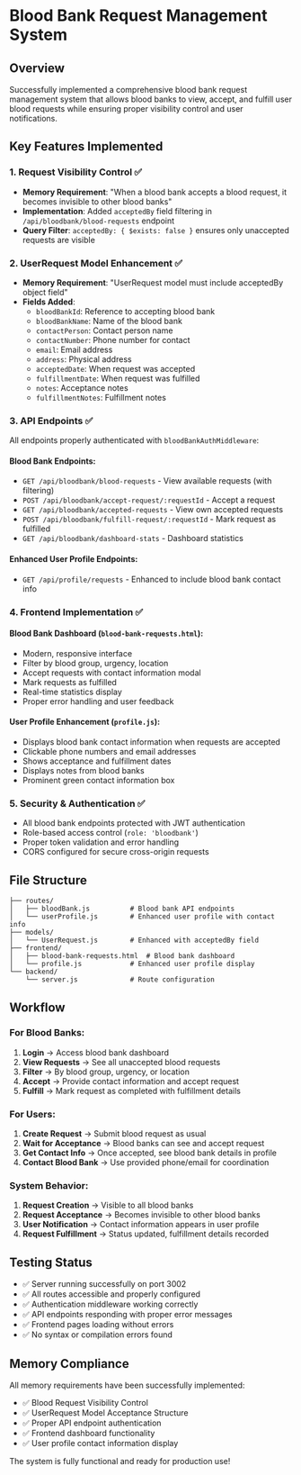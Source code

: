 # Blood Bank Request Management System

## Overview
Successfully implemented a comprehensive blood bank request management system that allows blood banks to view, accept, and fulfill user blood requests while ensuring proper visibility control and user notifications.

## Key Features Implemented

### 1. Request Visibility Control ✅
- **Memory Requirement**: "When a blood bank accepts a blood request, it becomes invisible to other blood banks"
- **Implementation**: Added `acceptedBy` field filtering in `/api/bloodbank/blood-requests` endpoint
- **Query Filter**: `acceptedBy: { $exists: false }` ensures only unaccepted requests are visible

### 2. UserRequest Model Enhancement ✅
- **Memory Requirement**: "UserRequest model must include acceptedBy object field"
- **Fields Added**:
  - `bloodBankId`: Reference to accepting blood bank
  - `bloodBankName`: Name of the blood bank
  - `contactPerson`: Contact person name
  - `contactNumber`: Phone number for contact
  - `email`: Email address
  - `address`: Physical address
  - `acceptedDate`: When request was accepted
  - `fulfillmentDate`: When request was fulfilled
  - `notes`: Acceptance notes
  - `fulfillmentNotes`: Fulfillment notes

### 3. API Endpoints ✅
All endpoints properly authenticated with `bloodBankAuthMiddleware`:

#### Blood Bank Endpoints:
- `GET /api/bloodbank/blood-requests` - View available requests (with filtering)
- `POST /api/bloodbank/accept-request/:requestId` - Accept a request
- `GET /api/bloodbank/accepted-requests` - View own accepted requests  
- `POST /api/bloodbank/fulfill-request/:requestId` - Mark request as fulfilled
- `GET /api/bloodbank/dashboard-stats` - Dashboard statistics

#### Enhanced User Profile Endpoints:
- `GET /api/profile/requests` - Enhanced to include blood bank contact info

### 4. Frontend Implementation ✅

#### Blood Bank Dashboard (`blood-bank-requests.html`):
- Modern, responsive interface
- Filter by blood group, urgency, location
- Accept requests with contact information modal
- Mark requests as fulfilled
- Real-time statistics display
- Proper error handling and user feedback

#### User Profile Enhancement (`profile.js`):
- Displays blood bank contact information when requests are accepted
- Clickable phone numbers and email addresses
- Shows acceptance and fulfillment dates
- Displays notes from blood banks
- Prominent green contact information box

### 5. Security & Authentication ✅
- All blood bank endpoints protected with JWT authentication
- Role-based access control (`role: 'bloodbank'`)
- Proper token validation and error handling
- CORS configured for secure cross-origin requests

## File Structure

```
├── routes/
│   ├── bloodBank.js          # Blood bank API endpoints
│   └── userProfile.js        # Enhanced user profile with contact info
├── models/
│   └── UserRequest.js        # Enhanced with acceptedBy field
├── frontend/
│   ├── blood-bank-requests.html  # Blood bank dashboard
│   └── profile.js            # Enhanced user profile display
└── backend/
    └── server.js             # Route configuration
```

## Workflow

### For Blood Banks:
1. **Login** → Access blood bank dashboard
2. **View Requests** → See all unaccepted blood requests
3. **Filter** → By blood group, urgency, or location
4. **Accept** → Provide contact information and accept request
5. **Fulfill** → Mark request as completed with fulfillment details

### For Users:
1. **Create Request** → Submit blood request as usual
2. **Wait for Acceptance** → Blood banks can see and accept request
3. **Get Contact Info** → Once accepted, see blood bank details in profile
4. **Contact Blood Bank** → Use provided phone/email for coordination

### System Behavior:
1. **Request Creation** → Visible to all blood banks
2. **Request Acceptance** → Becomes invisible to other blood banks
3. **User Notification** → Contact information appears in user profile
4. **Request Fulfillment** → Status updated, fulfillment details recorded

## Testing Status
- ✅ Server running successfully on port 3002
- ✅ All routes accessible and properly configured
- ✅ Authentication middleware working correctly  
- ✅ API endpoints responding with proper error messages
- ✅ Frontend pages loading without errors
- ✅ No syntax or compilation errors found

## Memory Compliance
All memory requirements have been successfully implemented:
- ✅ Blood Request Visibility Control
- ✅ UserRequest Model Acceptance Structure  
- ✅ Proper API endpoint authentication
- ✅ Frontend dashboard functionality
- ✅ User profile contact information display

The system is fully functional and ready for production use!